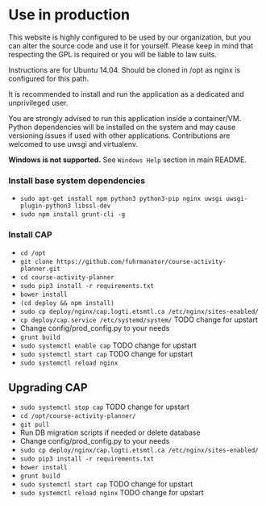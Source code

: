 # Use in production

This website is highly configured to be used by our organization, but you can alter the source code and use it for yourself. Please keep in mind that respecting the GPL is required or you will be liable to law suits.

Instructions are for Ubuntu 14.04. Should be cloned in /opt as nginx is configured for this path.

It is recommended to install and run the application as a dedicated and unprivileged user.

You are strongly advised to run this application inside a container/VM. Python dependencies will be installed on the system and may cause versioning issues if used with other applications. Contributions are welcomed to use uwsgi and virtualenv.

**Windows is not supported.** See `Windows Help` section in main README.

### Install base system dependencies
* `sudo apt-get install npm python3 python3-pip nginx uwsgi uwsgi-plugin-python3 libssl-dev`
* `sudo npm install grunt-cli -g`

### Install CAP
* `cd /opt`
* `git clone https://github.com/fuhrmanator/course-activity-planner.git`
* `cd course-activity-planner`
* `sudo pip3 install -r requirements.txt`
* `bower install`
* `(cd deploy && npm install)`
* `sudo cp deploy/nginx/cap.logti.etsmtl.ca /etc/nginx/sites-enabled/`
* `cp deploy/cap.service /etc/systemd/system/` TODO change for upstart
* Change config/prod_config.py to your needs
* `grunt build`
* `sudo systemctl enable cap` TODO change for upstart
* `sudo systemctl start cap` TODO change for upstart
* `sudo systemctl reload nginx`

## Upgrading CAP
* `sudo systemctl stop cap` TODO change for upstart
* `cd /opt/course-activity-planner/`
* `git pull`
* Run DB migration scripts if needed or delete database
* Change config/prod_config.py to your needs
* `sudo cp deploy/nginx/cap.logti.etsmtl.ca /etc/nginx/sites-enabled/`
* `sudo pip3 install -r requirements.txt`
* `bower install`
* `grunt build`
* `sudo systemctl start cap` TODO change for upstart
* `sudo systemctl reload nginx` TODO change for upstart
